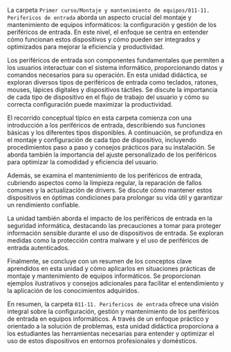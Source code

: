 La carpeta `Primer curso/Montaje y mantenimiento de equipos/011-11. Perifericos de entrada` aborda un aspecto crucial del montaje y mantenimiento de equipos informáticos: la configuración y gestión de los periféricos de entrada. En este nivel, el enfoque se centra en entender cómo funcionan estos dispositivos y cómo pueden ser integrados y optimizados para mejorar la eficiencia y productividad.

Los periféricos de entrada son componentes fundamentales que permiten a los usuarios interactuar con el sistema informático, proporcionando datos y comandos necesarios para su operación. En esta unidad didáctica, se exploran diversos tipos de periféricos de entrada como teclados, ratones, mouses, lápices digitales y dispositivos táctiles. Se discute la importancia de cada tipo de dispositivo en el flujo de trabajo del usuario y cómo su correcta configuración puede maximizar la productividad.

El recorrido conceptual típico en esta carpeta comienza con una introducción a los periféricos de entrada, describiendo sus funciones básicas y los diferentes tipos disponibles. A continuación, se profundiza en el montaje y configuración de cada tipo de dispositivo, incluyendo procedimientos paso a paso y consejos prácticos para su instalación. Se aborda también la importancia del ajuste personalizado de los periféricos para optimizar la comodidad y eficiencia del usuario.

Además, se examina el mantenimiento de los periféricos de entrada, cubriendo aspectos como la limpieza regular, la reparación de fallos comunes y la actualización de drivers. Se discute cómo mantener estos dispositivos en óptimas condiciones para prolongar su vida útil y garantizar un rendimiento confiable.

La unidad también aborda el impacto de los periféricos de entrada en la seguridad informática, destacando las precauciones a tomar para proteger información sensible durante el uso de dispositivos de entrada. Se exploran medidas como la protección contra malware y el uso de periféricos de entrada autenticados.

Finalmente, se concluye con un resumen de los conceptos clave aprendidos en esta unidad y cómo aplicarlos en situaciones prácticas de montaje y mantenimiento de equipos informáticos. Se proporcionan ejemplos ilustrativos y consejos adicionales para facilitar el entendimiento y la aplicación de los conocimientos adquiridos.

En resumen, la carpeta `011-11. Perifericos de entrada` ofrece una visión integral sobre la configuración, gestión y mantenimiento de los periféricos de entrada en equipos informáticos. A través de un enfoque práctico y orientado a la solución de problemas, esta unidad didáctica proporciona a los estudiantes las herramientas necesarias para entender y optimizar el uso de estos dispositivos en entornos profesionales y domésticos.
